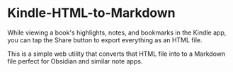 # Kindle-HTML-to-Markdown

While viewing a book's highlights, notes, and bookmarks in the Kindle app, you can tap the Share button to export everything as an HTML file.

This is a simple web utility that converts that HTML file into to a Markdown file perfect for Obsidian and similar note apps.